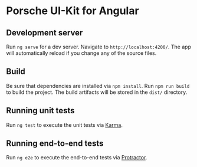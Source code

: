 # Porsche UI-Kit for Angular

## Development server

Run `ng serve` for a dev server. Navigate to `http://localhost:4200/`. The app will automatically reload if you change any of the source files.

## Build

Be sure that dependencies are installed via `npm install`. Run `npm run build` to build the project. The build artifacts will be stored in the `dist/` directory.

## Running unit tests

Run `ng test` to execute the unit tests via [Karma](https://karma-runner.github.io).

## Running end-to-end tests

Run `ng e2e` to execute the end-to-end tests via [Protractor](http://www.protractortest.org/).

